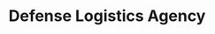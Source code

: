 ---
# This topic lives at
# https://digital.gov/topics/defense-logistics-agency

# Topic Title
title: "Defense Logistics Agency"

# description — keep it short and clear
summary: ""

# Weight
weight: 1

# For more information on managing topics,
# see https://github.com/GSA/digitalgov.gov/wiki/topics
---